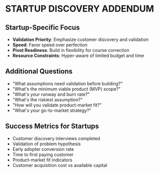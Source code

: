 # STARTUP DISCOVERY ADDENDUM

## Startup-Specific Focus
- **Validation Priority**: Emphasize customer discovery and validation
- **Speed**: Favor speed over perfection
- **Pivot Readiness**: Build in flexibility for course correction
- **Resource Constraints**: Hyper-aware of limited budget and time

## Additional Questions
- "What assumptions need validation before building?"
- "What's the minimum viable product (MVP) scope?"
- "What's your runway and burn rate?"
- "What's the riskiest assumption?"
- "How will you validate product-market fit?"
- "What's your go-to-market strategy?"

## Success Metrics for Startups
- Customer discovery interviews completed
- Validation of problem hypothesis
- Early adopter conversion rate
- Time to first paying customer
- Product-market fit indicators
- Customer acquisition cost vs available capital